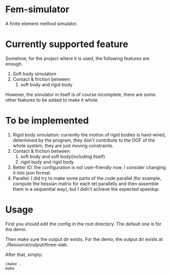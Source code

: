 # Fem-simulator

A finite element method simulator.

# Currently supported feature

Somehow, for the project where it is used, the following features are enough.

1. Soft body simulation
2. Contact & friction between:
    1. soft body and rigid body

However, the simulator in itself is of course incomplete, there are some other features to be added to make it whole.

# To be implemented

1. Rigid body simulation: currently the motion of rigid bodies is hard-wired, determined by the program, they don't contribute to the DOF of the whole system, they are just moving constraints.
2. Contact & friction between:
    1. soft body and soft body(including itself)
    2. rigid body and rigid body
3. Better IO: the configuration is not user-friendly now, I consider changing it into json format.
4. Parallel: I did try to make some parts of the code parallel (for example, compute the hessian matrix for each tet parallelly and then assemble them in a sequential way), but I didn't achieve the expected speedup.


# Usage

First you should edit the config in the root directory. The default one is for the demo.

Then make sure the output dir exists. For the demo, the output dir exists at ./Resource/output/three-slab.

After that, simply:

```
cmake .
make
```
